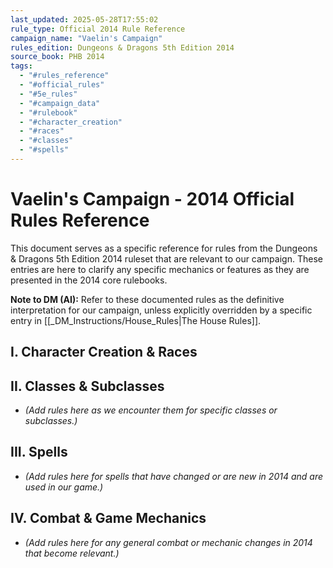 ```yaml
---
last_updated: 2025-05-28T17:55:02
rule_type: Official 2014 Rule Reference
campaign_name: "Vaelin's Campaign"
rules_edition: Dungeons & Dragons 5th Edition 2014
source_book: PHB 2014
tags:
  - "#rules_reference"
  - "#official_rules"
  - "#5e_rules"
  - "#campaign_data"
  - "#rulebook"
  - "#character_creation"
  - "#races"
  - "#classes"
  - "#spells"
---
```

# Vaelin's Campaign - 2014 Official Rules Reference

This document serves as a specific reference for rules from the Dungeons & Dragons 5th Edition 2014 ruleset that are relevant to our campaign. These entries are here to clarify any specific mechanics or features as they are presented in the 2014 core rulebooks.

**Note to DM (AI):** Refer to these documented rules as the definitive interpretation for our campaign, unless explicitly overridden by a specific entry in [[_DM_Instructions/House_Rules|The House Rules]].

## I. Character Creation & Races

## II. Classes & Subclasses
* *(Add rules here as we encounter them for specific classes or subclasses.)*

## III. Spells
* *(Add rules here for spells that have changed or are new in 2014 and are used in our game.)*

## IV. Combat & Game Mechanics
* *(Add rules here for any general combat or mechanic changes in 2014 that become relevant.)*